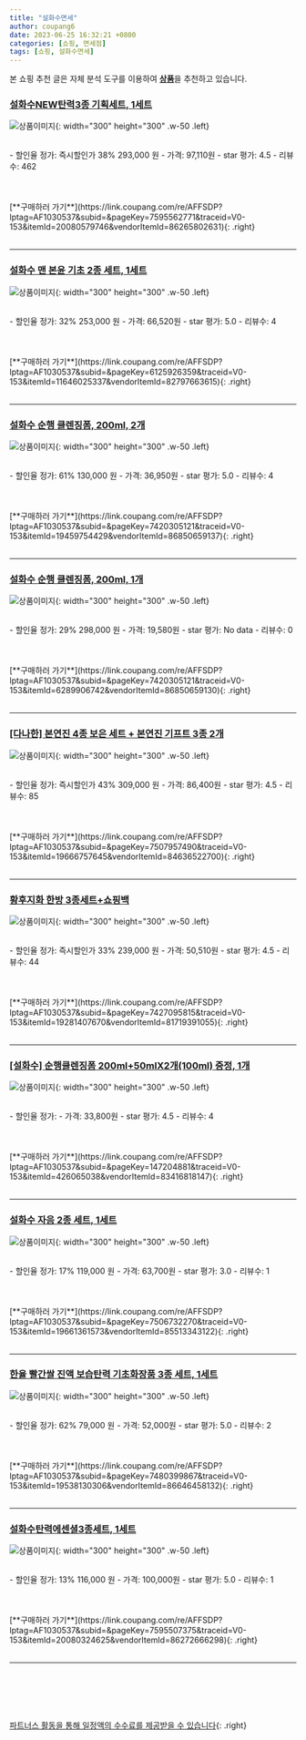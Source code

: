 ```yaml
---
title: "설화수면세"
author: coupang6
date: 2023-06-25 16:32:21 +0800
categories: [쇼핑, 면세점]
tags: [쇼핑, 설화수면세]
---
```


본 쇼핑 추천 글은 자체 분석 도구를 이용하여 [**상품**](https://link.coupang.com/a/bao1ui)을 추천하고 있습니다.

### [설화수NEW탄력3종 기획세트, 1세트](https://link.coupang.com/re/AFFSDP?lptag=AF1030537&subid=&pageKey=7595562771&traceid=V0-153&itemId=20080579746&vendorItemId=86265802631)

![상품이미지](https://thumbnail8.coupangcdn.com/thumbnails/remote/230x230ex/image/vendor_inventory/78ed/f29102dd328cd5c498beaec255951cb388e5c666e334dbefff9132251d09.jpeg){: width="300" height="300" .w-50 .left}


<br>
- 할인율 정가: 즉시할인가 38%  293,000   원
- 가격: 97,110원
- star 평가: 4.5
- 리뷰수: 462
<br>
<br>
<br>
<br>
[**구매하러 가기**](https://link.coupang.com/re/AFFSDP?lptag=AF1030537&subid=&pageKey=7595562771&traceid=V0-153&itemId=20080579746&vendorItemId=86265802631){: .right}
<br>
<br>

---

### [설화수 맨 본윤 기초 2종 세트, 1세트](https://link.coupang.com/re/AFFSDP?lptag=AF1030537&subid=&pageKey=6125926359&traceid=V0-153&itemId=11646025337&vendorItemId=82797663615)

![상품이미지](https://thumbnail6.coupangcdn.com/thumbnails/remote/230x230ex/image/vendor_inventory/9972/03b24491e6f51e446312ccb18969ed06379b94b263f46c13bb233cb4fd64.jpg){: width="300" height="300" .w-50 .left}


<br>
- 할인율 정가: 32%  253,000   원
- 가격: 66,520원
- star 평가: 5.0
- 리뷰수: 4
<br>
<br>
<br>
<br>
[**구매하러 가기**](https://link.coupang.com/re/AFFSDP?lptag=AF1030537&subid=&pageKey=6125926359&traceid=V0-153&itemId=11646025337&vendorItemId=82797663615){: .right}
<br>
<br>

---

### [설화수 순행 클렌징폼, 200ml, 2개](https://link.coupang.com/re/AFFSDP?lptag=AF1030537&subid=&pageKey=7420305121&traceid=V0-153&itemId=19459754429&vendorItemId=86850659137)

![상품이미지](https://thumbnail6.coupangcdn.com/thumbnails/remote/230x230ex/image/vendor_inventory/5664/94df4e95ec092f3b0e0478ef7ef0dc511d2ed5e41bbd43a9c3196f09d483.png){: width="300" height="300" .w-50 .left}


<br>
- 할인율 정가: 61%  130,000   원
- 가격: 36,950원
- star 평가: 5.0
- 리뷰수: 4
<br>
<br>
<br>
<br>
[**구매하러 가기**](https://link.coupang.com/re/AFFSDP?lptag=AF1030537&subid=&pageKey=7420305121&traceid=V0-153&itemId=19459754429&vendorItemId=86850659137){: .right}
<br>
<br>

---

### [설화수 순행 클렌징폼, 200ml, 1개](https://link.coupang.com/re/AFFSDP?lptag=AF1030537&subid=&pageKey=7420305121&traceid=V0-153&itemId=6289906742&vendorItemId=86850659130)

![상품이미지](https://thumbnail6.coupangcdn.com/thumbnails/remote/230x230ex/image/vendor_inventory/5664/94df4e95ec092f3b0e0478ef7ef0dc511d2ed5e41bbd43a9c3196f09d483.png){: width="300" height="300" .w-50 .left}


<br>
- 할인율 정가: 29%  298,000   원
- 가격: 19,580원
- star 평가: No data
- 리뷰수: 0
<br>
<br>
<br>
<br>
[**구매하러 가기**](https://link.coupang.com/re/AFFSDP?lptag=AF1030537&subid=&pageKey=7420305121&traceid=V0-153&itemId=6289906742&vendorItemId=86850659130){: .right}
<br>
<br>

---

### [[다나한] 본연진 4종 보은 세트 + 본연진 기프트 3종 2개](https://link.coupang.com/re/AFFSDP?lptag=AF1030537&subid=&pageKey=7507957490&traceid=V0-153&itemId=19666757645&vendorItemId=84636522700)

![상품이미지](https://thumbnail9.coupangcdn.com/thumbnails/remote/230x230ex/image/vendor_inventory/f217/a6fa45ea4af1ef0dae71695faa68d580d827c29a50f96cbe48dc0b51077e.jpg){: width="300" height="300" .w-50 .left}


<br>
- 할인율 정가: 즉시할인가 43%  309,000   원
- 가격: 86,400원
- star 평가: 4.5
- 리뷰수: 85
<br>
<br>
<br>
<br>
[**구매하러 가기**](https://link.coupang.com/re/AFFSDP?lptag=AF1030537&subid=&pageKey=7507957490&traceid=V0-153&itemId=19666757645&vendorItemId=84636522700){: .right}
<br>
<br>

---

### [황후지화 한방 3종세트+쇼핑백](https://link.coupang.com/re/AFFSDP?lptag=AF1030537&subid=&pageKey=7427095815&traceid=V0-153&itemId=19281407670&vendorItemId=81719391055)

![상품이미지](https://thumbnail6.coupangcdn.com/thumbnails/remote/230x230ex/image/vendor_inventory/ab49/46bffcb62acf4858c27ba3dc6a74f63ba692000233fc5c37a90fc80cbfef.jpg){: width="300" height="300" .w-50 .left}


<br>
- 할인율 정가: 즉시할인가 33%  239,000   원
- 가격: 50,510원
- star 평가: 4.5
- 리뷰수: 44
<br>
<br>
<br>
<br>
[**구매하러 가기**](https://link.coupang.com/re/AFFSDP?lptag=AF1030537&subid=&pageKey=7427095815&traceid=V0-153&itemId=19281407670&vendorItemId=81719391055){: .right}
<br>
<br>

---

### [[설화수] 순행클렌징폼 200ml+50mlX2개(100ml) 증정, 1개](https://link.coupang.com/re/AFFSDP?lptag=AF1030537&subid=&pageKey=147204881&traceid=V0-153&itemId=426065038&vendorItemId=83416818147)

![상품이미지](https://thumbnail9.coupangcdn.com/thumbnails/remote/230x230ex/image/vendor_inventory/6afc/53eafcf5c28730c4dec96a136ae9fc4095be727f0f19132410e498e6961b.jpg){: width="300" height="300" .w-50 .left}


<br>
- 할인율 정가: 
- 가격: 33,800원
- star 평가: 4.5
- 리뷰수: 4
<br>
<br>
<br>
<br>
[**구매하러 가기**](https://link.coupang.com/re/AFFSDP?lptag=AF1030537&subid=&pageKey=147204881&traceid=V0-153&itemId=426065038&vendorItemId=83416818147){: .right}
<br>
<br>

---

### [설화수 자음 2종 세트, 1세트](https://link.coupang.com/re/AFFSDP?lptag=AF1030537&subid=&pageKey=7506732270&traceid=V0-153&itemId=19661361573&vendorItemId=85513343122)

![상품이미지](https://thumbnail7.coupangcdn.com/thumbnails/remote/230x230ex/image/vendor_inventory/1936/b7da346190fdc70e26bd052cd5a41dfdc209ef94609a8cf08adad33a6c6f.jpg){: width="300" height="300" .w-50 .left}


<br>
- 할인율 정가: 17%  119,000   원
- 가격: 63,700원
- star 평가: 3.0
- 리뷰수: 1
<br>
<br>
<br>
<br>
[**구매하러 가기**](https://link.coupang.com/re/AFFSDP?lptag=AF1030537&subid=&pageKey=7506732270&traceid=V0-153&itemId=19661361573&vendorItemId=85513343122){: .right}
<br>
<br>

---

### [한율 빨간쌀 진액 보습탄력 기초화장품 3종 세트, 1세트](https://link.coupang.com/re/AFFSDP?lptag=AF1030537&subid=&pageKey=7480399867&traceid=V0-153&itemId=19538130306&vendorItemId=86646458132)

![상품이미지](https://thumbnail7.coupangcdn.com/thumbnails/remote/230x230ex/image/retail/images/2023/07/21/11/5/c96fc138-bfc9-4dab-9cb9-2cb4eebe48d3.jpg){: width="300" height="300" .w-50 .left}


<br>
- 할인율 정가: 62%  79,000   원
- 가격: 52,000원
- star 평가: 5.0
- 리뷰수: 2
<br>
<br>
<br>
<br>
[**구매하러 가기**](https://link.coupang.com/re/AFFSDP?lptag=AF1030537&subid=&pageKey=7480399867&traceid=V0-153&itemId=19538130306&vendorItemId=86646458132){: .right}
<br>
<br>

---

### [설화수탄력에센셜3종세트, 1세트](https://link.coupang.com/re/AFFSDP?lptag=AF1030537&subid=&pageKey=7595507375&traceid=V0-153&itemId=20080324625&vendorItemId=86272666298)

![상품이미지](https://thumbnail8.coupangcdn.com/thumbnails/remote/230x230ex/image/vendor_inventory/4827/f4ddae11063a2b318b08c48e0ebd4bd3869c53720cbef53b530cb4b24ce7.png){: width="300" height="300" .w-50 .left}


<br>
- 할인율 정가: 13%  116,000   원
- 가격: 100,000원
- star 평가: 5.0
- 리뷰수: 1
<br>
<br>
<br>
<br>
[**구매하러 가기**](https://link.coupang.com/re/AFFSDP?lptag=AF1030537&subid=&pageKey=7595507375&traceid=V0-153&itemId=20080324625&vendorItemId=86272666298){: .right}
<br>
<br>

---
<br><br><br><br><br> [파트너스 활동을 통해 일정액의 수수료를 제공받을 수 있습니다](https://link.coupang.com/a/bao1ui){: .right}